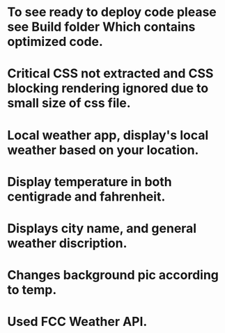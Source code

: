 # To see ready to deploy code please see Build folder Which contains optimized code.
# Critical CSS not extracted and CSS blocking rendering ignored due to small size of css file.


# Local weather app, display's local weather based on your location.
# Display temperature in both centigrade and fahrenheit.
# Displays city name, and general weather discription.
# Changes background pic according to temp.
# Used FCC Weather API.